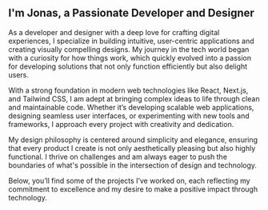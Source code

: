 ## I&apos;m Jonas, a Passionate Developer and Designer

As a developer and designer with a deep love for crafting digital experiences, I specialize in building
intuitive, user-centric applications and creating visually compelling designs. My journey in the tech
world began with a curiosity for how things work, which quickly evolved into a passion for developing
solutions that not only function efficiently but also delight users.

With a strong foundation in modern web technologies like React, Next.js, and Tailwind CSS, I am adept at
bringing complex ideas to life through clean and maintainable code. Whether it’s developing scalable web
applications, designing seamless user interfaces, or experimenting with new tools and frameworks, I
approach every project with creativity and dedication.

My design philosophy is centered around simplicity and elegance, ensuring that every product I create is
not only aesthetically pleasing but also highly functional. I thrive on challenges and am always eager
to push the boundaries of what&apos;s possible in the intersection of design and technology.

Below, you’ll find some of the projects I’ve worked on, each reflecting my commitment to excellence and
my desire to make a positive impact through technology.
